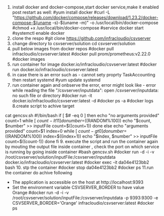 1. install docker and docker-compose,start docker service,make it enabled post restart as well:
#yum install docker
#curl -L "https://github.com/docker/compose/releases/download/1.23.2/docker-compose-$(uname -s)-$(uname -m)" -o /usr/local/bin/docker-compose
#chmod +x /usr/local/bin/docker-compose
#service docker start
#systemctl enable docker
2. clone the respo
#git clone https://github.com/infracloudio/csvserver
3. change directory to csvserver/solution
cd csvserver/solution
4. pull below images from docker repos
#docker pull infracloudio/csvserver:latest
#docker pull prom/prometheus:v2.22.0
#docker images
5. run container for image docker.io/infracloudio/csvserver:latest
#docker run docker.io/infracloudio/csvserver:latest
6. in case there is an error such as - cannot sety proprty TaskAccounting then restart systemd
#yum update systemd
7. run container again and onbserve the error, error might look like - error while reading the file "/csvserver/inputdata": open /csvserver/inputdata: no such file or directory
#docker run -it docker.io/infracloudio/csvserver:latest -d
#docker ps -a
#docker logs <containerid>
8.create script to achive target

cat gencsv.sh
#!/bin/bash
if [ $# -eq 0 ]
then
	echo "no arguments provided"
	count=1
		while [ $count -lt 11 ]
		do
		number=$((RANDOM%100))
		echo "$count, $number" >> inputFile
		count=$((count+1))
		done
else
	echo "arguments provided"
	count=$1
	index=0
                while [ $count -gt 0 ]
		do
		number=$((RANDOM%100))
		index=$((index+1))
		echo "$index, $number" >> inputFile
                count=$((count-1))
 		done
fi
9. execute the script and run the container again by mouting the output file inside container , check the port on which service is running by going inside container
#bash gencsv.sh
#docker run -d -i -v /root/csvserver/solution/inputFile:/csvserver/inputdata docker.io/infracloudio/csvserver:latest
#docker exec -it da04e4123bb2 bash
10. stp the container
#docker stop da04e4123bb2
#docker ps
11.run the container do achive following
- The application is accessible on the host at http://localhost:9393
- Set the environment variable CSVSERVER_BORDER to have value Orange
#docker run -d -i -v /root/csvserver/solution/inputFile:/csvserver/inputdata -p 9393:9300 -e CSVSERVER_BORDER='Orange' infracloudio/csvserver:latest
#docker ps



